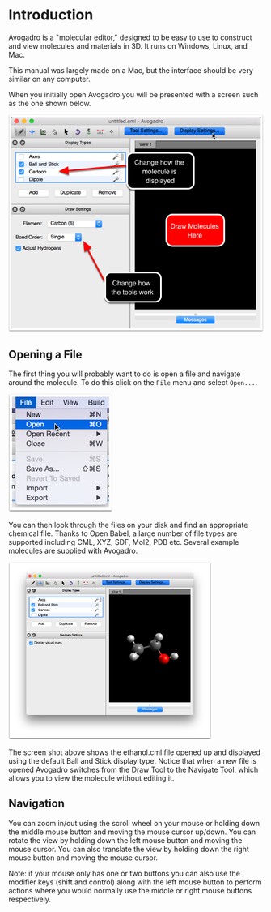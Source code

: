 # Introduction

Avogadro is a "molecular editor," designed to be easy to use to construct and view molecules and materials in 3D. It runs on Windows, Linux, and Mac.

This manual was largely made on a Mac, but the interface should be very similar on any computer.

When you initially open Avogadro you will be presented with a screen such as the one shown below.

![](../../_images/015e6535-4871-43dd-99cb-d27fd0738a4e.png)

## Opening a File

The first thing you will probably want to do is open a file and navigate around the molecule. To do this click on the `File` menu and select `Open...`.

![](../../_images/opening-a-file.png)

You can then look through the files on your disk and find an appropriate chemical file. Thanks to Open Babel, a large number of file types are supported including CML, XYZ, SDF, Mol2, PDB etc. Several example molecules are supplied with Avogadro.

![](../../_images/bdfc7544-6b58-4e14-85c3-892ba8260944.png)

The screen shot above shows the ethanol.cml file opened up and displayed using the default Ball and Stick display type. Notice that when a new file is opened Avogadro switches from the Draw Tool to the Navigate Tool, which allows you to view the molecule without editing it.

## Navigation

You can zoom in/out using the scroll wheel on your mouse or holding down the middle mouse button and moving the mouse cursor up/down. You can rotate the view by holding down the left mouse button and moving the mouse cursor. You can also translate the view by holding down the right mouse button and moving the mouse cursor.

Note: if your mouse only has one or two buttons you can also use the modifier keys \(shift and control\) along with the left mouse button to perform actions where you would normally use the middle or right mouse buttons respectively.


